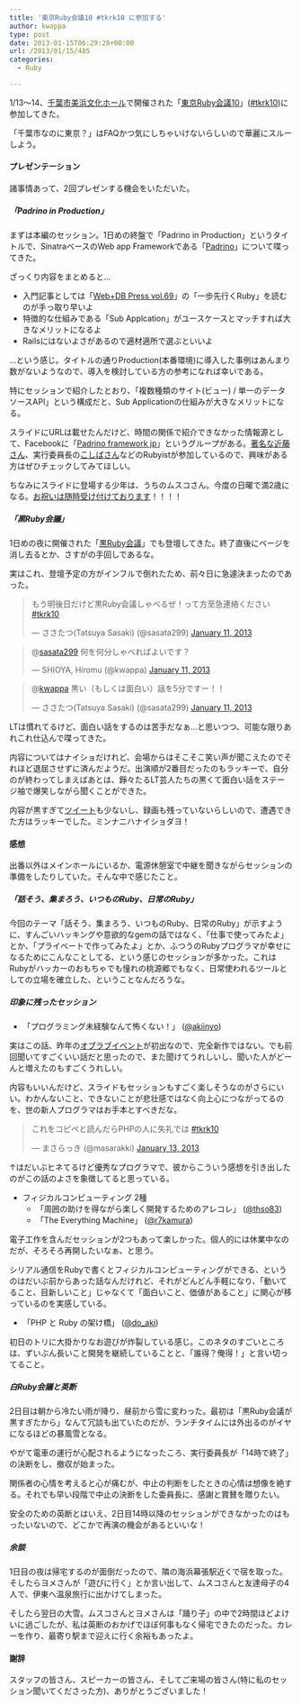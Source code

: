 ```yaml
---
title: '東京Ruby会議10 #tkrk10 に参加する'
author: kwappa
type: post
date: 2013-01-15T06:29:28+00:00
url: /2013/01/15/485
categories:
  - Ruby

---
```

1/13〜14、<a href="http://www.mihamahall.jp/" target="_blank">千葉市美浜文化ホール</a>で開催された「<a href="http://tokyo10.rubykaigi.info/" target="_blank">東京Ruby会議10</a>」(<a href="https://twitter.com/search?q=%23tkrk10" target="_blank">#tkrk10</a>)に参加してきた。

「千葉市なのに東京？」はFAQかつ気にしちゃいけないらしいので華麗にスルーしよう。

#### プレゼンテーション

諸事情あって、2回プレゼンする機会をいただいた。

##### 「Padrino in Production」

まずは本編のセッション。1日めの終盤で「Padrino in Production」というタイトルで、SinatraベースのWeb app Frameworkである「<a href="http://www.padrinorb.com/" target="_blank">Padrino</a>」について喋ってきた。

<script async class="speakerdeck-embed" data-id="385fc5703fad0130e97412313b100342" data-ratio="1.33333333333333" src="//speakerdeck.com/assets/embed.js"></script>

<!--more-->

ざっくり内容をまとめると…

  * 入門記事としては「<a href="http://amzn.to/VYR35r" target="_blank">Web+DB Press vol.69</a>」の「一歩先行くRuby」を読むのが手っ取り早いよ
  * 特徴的な仕組みである「Sub Applcation」がユースケースとマッチすれば大きなメリットになるよ
  * Railsにはないよさがあるので適材適所で選ぶといいよ

…という感じ。タイトルの通りProduction(本番環境)に導入した事例はあんまり数がないようなので、導入を検討している方の参考になれば幸いである。

特にセッションで紹介したとおり、「複数種類のサイト(ビュー) / 単一のデータソースAPI」という構成だと、Sub Applicationの仕組みが大きなメリットになる。

スライドにURLは載せたんだけど、時間の関係で紹介できなかった情報源として、Facebookに「<a href="https://www.facebook.com/groups/105007729664623" target="_blank">Padrino framework jp</a>」というグループがある。<a href="http://twitter.com/udzura" target="_blank">著名な近藤さん</a>、実行委員長の<a href="http://twitter.com/bash0C7" target="_blank">こしばさん</a>などのRubyistが参加しているので、興味がある方はぜひチェックしてみてほしい。

ちなみにスライドに登場する少年は、うちのムスコさん。今度の日曜で満2歳になる。<a href="http://amzn.to/kwappason-wishlist" target="_blank">お祝いは随時受け付けております</a>！！！！

##### 「黒Ruby会議」

1日めの夜に開催された「<a href="http://tokyo10.rubykaigi.info/kurorubykaigi" target="_blank">黒Ruby会議</a>」でも登壇してきた。終了直後にページを消し去るとか、さすがの手回しであるな。

実はこれ、登壇予定の方がインフルで倒れたため、前々日に急遽決まったのであった。

<blockquote class="twitter-tweet"><p lang="ja" dir="ltr">もう明後日だけど黒Ruby会議しゃべるぜ！って方至急連絡ください <a href="https://twitter.com/hashtag/tkrk10?src=hash&amp;ref_src=twsrc%5Etfw">#tkrk10</a></p>&mdash; ささたつ(Tatsuya Sasaki) (@sasata299) <a href="https://twitter.com/sasata299/status/289659883844939776?ref_src=twsrc%5Etfw">January 11, 2013</a></blockquote> <script async src="https://platform.twitter.com/widgets.js" charset="utf-8"></script>


<blockquote class="twitter-tweet" data-in-reply-to="289659883844939776">
  <p>
    @<a href="https://twitter.com/sasata299" target="_blank">sasata299</a> 何を何分しゃべればよいです？
  </p>
  
  <p>
    &mdash; SHIOYA, Hiromu (@kwappa) <a href="https://twitter.com/kwappa/status/289695469423194112" data-datetime="2013-01-11T11:29:16+00:00" target="_blank">January 11, 2013</a>
  </p>
</blockquote>

<blockquote class="twitter-tweet" data-in-reply-to="289695469423194112">
  <p>
    @<a href="https://twitter.com/kwappa" target="_blank">kwappa</a> 黒い（もしくは面白い）話を5分ですー！！
  </p>
  
  <p>
    &mdash; ささたつ(Tatsuya Sasaki) (@sasata299) <a href="https://twitter.com/sasata299/status/289695867374559232" data-datetime="2013-01-11T11:30:51+00:00" target="_blank">January 11, 2013</a>
  </p>
</blockquote>

LTは慣れてるけど、面白い話をするのは苦手だなぁ…と思いつつ、可能な限りあれこれ仕込んで喋ってきた。

内容についてはナイショだけれど、会場からはそこそこ笑い声が聞こえたのでそれほど退屈させずに済んだようだ。出演順が2番目だったのもラッキーで、自分のが終わってしまえばあとは、錚々たるLT芸人たちの黒くて面白い話をステージ袖で爆笑しながら聞くことができた。

内容が黒すぎて<a href="http://togetter.com/li/439390" target="_blank">ツイート</a>も少ないし、録画も残っていないらしいので、遭遇できた方はラッキーでした。ミンナニハナイショダヨ！

#### 感想

出番以外はメインホールにいるか、電源休憩室で中継を聞きながらセッションの準備をしたりしていた。そんな中で感じたこと。

##### 「話そう、集まろう、いつものRuby、日常のRuby」

今回のテーマ「話そう、集まろう、いつものRuby、日常のRuby」が示すように、すんごいハッキングや意欲的なgemの話ではなく、「仕事で使ってみたよ」とか、「プライベートで作ってみたよ」とか、ふつうのRubyプログラマが幸せになるためにこんなことしてる、という感じのセッションが多かった。これはRubyがハッカーのおもちゃでも憧れの桃源郷でもなく、日常使われるツールとしての立場を確立した、ということなんだろうな。

##### 印象に残ったセッション

  * 「プログラミング未経験なんて怖くない！」 (<a href="http://twitter.com/akiinyo" target="_blank">@akiinyo</a>)

実はこの話、昨年の<a href="http://esminc.doorkeeper.jp/events/1746" target="_blank">オブラブイベント</a>が初出なので、完全新作ではない。でも前回聞いてすごくいい話だと思ったので、また聞けてうれしいし、聞いた人がどーんと増えたのもすごくうれしい。

内容もいいんだけど、スライドもセッションもすごく楽しそうなのがさらにいい。わかんないこと、できないことが悲壮感ではなく向上心につながってるのを、世の新人プログラマはお手本とすべきだな。

<blockquote class="twitter-tweet">
  <p>
    これをコピペと読んだらPHPの人に失礼では <a href="https://twitter.com/search/%23tkrk10" target="_blank">#tkrk10</a>
  </p>
  
  <p>
    &mdash; まさらっき (@masarakki) <a href="https://twitter.com/masarakki/status/290278412826845184" data-datetime="2013-01-13T02:05:41+00:00" target="_blank">January 13, 2013</a>
  </p>
</blockquote>

↑はだいぶヒネてるけど優秀なプログラマで、彼からこういう感想を引き出したのがこの話のよさを象徴してると思っている。

  * フィジカルコンピューティング 2種 
      * 「周囲の助けを得ながら楽しく開発するためのアレコレ」 (<a href="http://twitter.com/thso83" target="_blank">@thso83</a>)
      * 「The Everything Machine」 (<a href="http://twitter.com/r7kamura" target="_blank">@r7kamura</a>)

電子工作を含んだセッションが2つもあって楽しかった。個人的には休業中なのだが、そろそろ再開したいなぁ、と思う。

シリアル通信をRubyで書くとフィジカルコンピューティングができる、というのはだいぶ前からあった話なんだけれど、それがどんどん手軽になり、「動いてること、目新しいこと」じゃなくて「面白いこと、価値があること」に関心が移っているのを実感している。

  * 「PHP と Ruby の架け橋」 (<a href="http://twitter.com/do_aki" target="_blank">@do_aki</a>)

初日のトリに大掛かりなお遊びが炸裂している感じ。このネタのすごいところは、ずいぶん長いこと開発を継続していることと、「誰得？俺得！」と言い切ってること。

##### 白Ruby会議と英断

2日目は朝から冷たい雨が降り、昼前から雪に変わった。最初は「黒Ruby会議が黒すぎたから」なんて冗談も出ていたのだが、ランチタイムには外出るのがイヤになるほどの暴風雪となる。

やがて電車の運行が心配されるようになったころ、実行委員長が「14時で終了」の決断をし、撤収が始まった。

関係者の心情を考えると心が痛むが、中止の判断をしたときの心情は想像を絶する。それでも早い段階で中止の決断をした委員長に、感謝と賞賛を贈りたい。

安全のための英断とはいえ、2日目14時以降のセッションができなかったのはもったいないので、どこかで再演の機会があるといいな！

##### 余談

1日目の夜は帰宅するのが面倒だったので、隣の海浜幕張駅近くで宿を取った。そしたらヨメさんが「遊びに行く」とか言い出して、ムスコさんと友達母子の4人で、伊東へ温泉旅行に出かけてしまった。

そしたら翌日の大雪。ムスコさんとヨメさんは「踊り子」の中で2時間ほどよけいに過ごしたが、私は英断のおかげでほぼ何事もなく帰宅できたのだった。カレーを作り、最寄り駅まで迎えに行く余裕もあったよ。

#### 謝辞

スタッフの皆さん、スピーカーの皆さん、そしてご来場の皆さん(特に私のセッション聞いてくださった方)、ありがとうございました！
